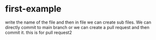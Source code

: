 # first-example
write the name of the file and then in file we can create sub files.
We can directly commit to main branch or we can create a pull request and then commit it.
this is for pull request2
